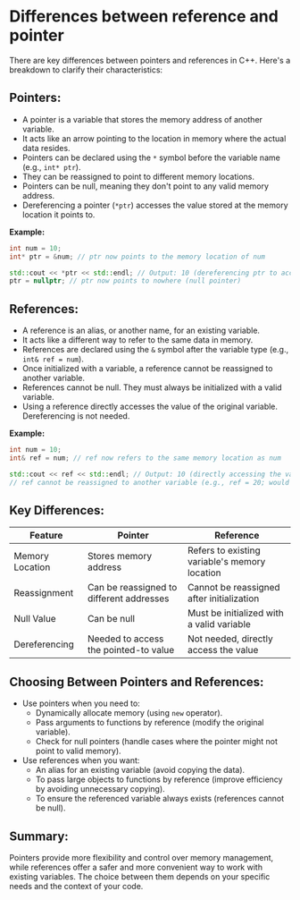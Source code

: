 # Differences between reference and pointer

There are key differences between pointers and references in C++. Here's a breakdown to clarify their characteristics:

## Pointers:

* A pointer is a variable that stores the memory address of another variable.
* It acts like an arrow pointing to the location in memory where the actual data resides.
* Pointers can be declared using the `*` symbol before the variable name (e.g., `int* ptr`).
* They can be reassigned to point to different memory locations.
* Pointers can be null, meaning they don't point to any valid memory address.
* Dereferencing a pointer (`*ptr`) accesses the value stored at the memory location it points to.

**Example:**

```c++
int num = 10;
int* ptr = &num; // ptr now points to the memory location of num

std::cout << *ptr << std::endl; // Output: 10 (dereferencing ptr to access the value)
ptr = nullptr; // ptr now points to nowhere (null pointer)
```

## References:

* A reference is an alias, or another name, for an existing variable.
* It acts like a different way to refer to the same data in memory.
* References are declared using the `&` symbol after the variable type (e.g., `int& ref = num`).
* Once initialized with a variable, a reference cannot be reassigned to another variable.
* References cannot be null. They must always be initialized with a valid variable.
* Using a reference directly accesses the value of the original variable. Dereferencing is not needed.

**Example:**

```c++
int num = 10;
int& ref = num; // ref now refers to the same memory location as num

std::cout << ref << std::endl; // Output: 10 (directly accessing the value through the reference)
// ref cannot be reassigned to another variable (e.g., ref = 20; would be invalid)
```

## Key Differences:

| Feature        | Pointer                                 | Reference                                 |
|----------------|-----------------------------------------|---------------------------------------------|
| Memory Location | Stores memory address                   | Refers to existing variable's memory location |
| Reassignment    | Can be reassigned to different addresses | Cannot be reassigned after initialization    |
| Null Value      | Can be null                               | Must be initialized with a valid variable  |
| Dereferencing   | Needed to access the pointed-to value     | Not needed, directly access the value        |

## Choosing Between Pointers and References:

* Use pointers when you need to:
    * Dynamically allocate memory (using `new` operator).
    * Pass arguments to functions by reference (modify the original variable).
    * Check for null pointers (handle cases where the pointer might not point to valid memory).
* Use references when you want:
    * An alias for an existing variable (avoid copying the data).
    * To pass large objects to functions by reference (improve efficiency by avoiding unnecessary copying).
    * To ensure the referenced variable always exists (references cannot be null).

## Summary:

Pointers provide more flexibility and control over memory management, while references offer a safer and more convenient way to work with existing variables. The choice between them depends on your specific needs and the context of your code.